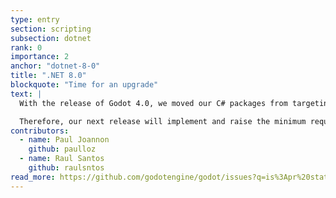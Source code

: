 ```yaml
---
type: entry
section: scripting
subsection: dotnet
rank: 0
importance: 2
anchor: "dotnet-8-0"
title: ".NET 8.0"
blockquote: "Time for an upgrade"
text: |
  With the release of Godot 4.0, we moved our C# packages from targeting Mono to .NET 6. This version of .NET was released on November 8, 2021 and ended support on November 12, 2024.

  Therefore, our next release will implement and raise the minimum required version to .NET 8; existing projects will automatically be upgraded when opened with Godot 4.4 while older releases will keep targeting .NET 6 to avoid breakage.
contributors:
  - name: Paul Joannon
    github: paulloz
  - name: Raul Santos
    github: raulsntos
read_more: https://github.com/godotengine/godot/issues?q=is%3Apr%20state%3Amerged%2092131%20100195%20
---
```

